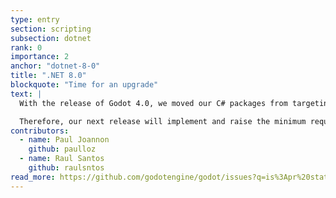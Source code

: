 ```yaml
---
type: entry
section: scripting
subsection: dotnet
rank: 0
importance: 2
anchor: "dotnet-8-0"
title: ".NET 8.0"
blockquote: "Time for an upgrade"
text: |
  With the release of Godot 4.0, we moved our C# packages from targeting Mono to .NET 6. This version of .NET was released on November 8, 2021 and ended support on November 12, 2024.

  Therefore, our next release will implement and raise the minimum required version to .NET 8; existing projects will automatically be upgraded when opened with Godot 4.4 while older releases will keep targeting .NET 6 to avoid breakage.
contributors:
  - name: Paul Joannon
    github: paulloz
  - name: Raul Santos
    github: raulsntos
read_more: https://github.com/godotengine/godot/issues?q=is%3Apr%20state%3Amerged%2092131%20100195%20
---
```

